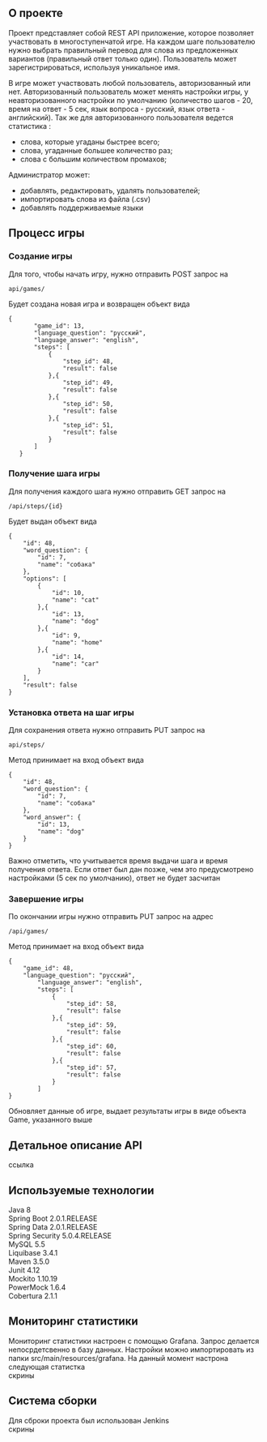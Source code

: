 ## О проекте
Проект представляет собой REST API приложение, которое позволяет участвовать в многоступенчатой игре. 
На каждом шаге пользователю нужно выбрать правильный перевод для слова из предложенных вариантов (правильный ответ только один).
Пользователь может зарегистрироваться, используя уникальное имя. 

В игре может участвовать любой пользователь, авторизованный или нет. Авторизованный пользователь может менять настройки игры, 
у неавторизованного настройки по умолчанию (количество шагов - 20, время на ответ - 5 сек, язык вопроса - русский, язык ответа - английский).
Так же для авторизованного пользователя ведется статистика : 
- слова, которые угаданы быстрее всего; 
- слова, угаданные большее количество раз;  
- слова с большим количеством промахов;

Администратор может: 
- добавлять, редактировать, удалять пользователей; 
- импортировать слова из файла (.csv) 
- добавлять поддерживаемые языки

## Процесс игры

### Создание игры
Для того, чтобы начать игру, нужно отправить POST запрос на  
```
api/games/   
```
Будет создана новая игра и возвращен объект вида  
```
{
       "game_id": 13,
       "language_question": "русский",
       "language_answer": "english",
       "steps": [
           {
               "step_id": 48,
               "result": false
           },{
               "step_id": 49,
               "result": false
           },{
               "step_id": 50,
               "result": false
           },{
               "step_id": 51,
               "result": false
           }
       ]
   }
```

### Получение шага игры
Для получения каждого шага нужно отправить GET запрос на  
```
/api/steps/{id} 
```

Будет выдан объект вида
```
{
    "id": 48,
    "word_question": {
        "id": 7,
        "name": "собака"
    },
    "options": [
        {
            "id": 10,
            "name": "cat"
        },{
            "id": 13,
            "name": "dog"
        },{
            "id": 9,
            "name": "home"
        },{
            "id": 14,
            "name": "car"
        }
    ],
    "result": false
}
```

### Установка ответа на шаг игры
Для сохранения ответа нужно отправить PUT запрос на  
```
api/steps/
```

Метод принимает на вход объект вида
```
{
    "id": 48,
    "word_question": {
        "id": 7,
        "name": "собака"
    },
    "word_answer": {
        "id": 13,
        "name": "dog"
    }
}

```
Важно отметить, что учитывается время выдачи шага и время получения ответа. Если ответ был дан позже, чем это предусмотрено настройками (5 сек по умолчанию), ответ не будет засчитан

### Завершение игры
По окончании игры нужно отправить PUT запрос на адрес
```
/api/games/
```
Метод принимает на вход объект вида
```
{
    "game_id": 48,
    "language_question": "русский",  
        "language_answer": "english",  
        "steps": [  
            {  
                "step_id": 58,  
                "result": false  
            },{  
                "step_id": 59,   
                "result": false  
            },{  
                "step_id": 60,  
                "result": false  
            },{  
                "step_id": 57,  
                "result": false  
            }    
        ] 
}
```
Обновляет данные об игре, выдает результаты игры в виде объекта Game, указанного выше

## Детальное описание API 

ссылка

## Используемые технологии
Java 8  
Spring Boot 2.0.1.RELEASE  
Spring Data 2.0.1.RELEASE  
Spring Security 5.0.4.RELEASE    
MySQL 5.5  
Liquibase 3.4.1  
Maven 3.5.0  
Junit 4.12   
Mockito 1.10.19  
PowerMock 1.6.4  
Cobertura 2.1.1   

## Мониторинг статистики
Мониторинг статистики настроен с помощью Grafana. Запрос делается непосрдетсвенно в базу данных. Настройки можно импортировать из папки src/main/resources/grafana. На данный момент настрона следующая статистка  
скрины

## Система сборки
Для сброки проекта был использован Jenkins  
скрины